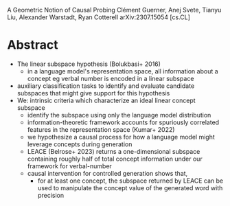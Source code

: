 A Geometric Notion of Causal Probing
Clément Guerner, Anej Svete, Tianyu Liu, Alexander Warstadt, Ryan Cotterell
arXiv:2307.15054 [cs.CL]

# Abstract

* The linear subspace hypothesis (Bolukbasi+ 2016)
  * in a language model's representation space, all information about a concept
    eg verbal number is encoded in a linear subspace
* auxiliary classification tasks to identify and evaluate candidate subspaces
  that might give support for this hypothesis
* We: intrinsic criteria which characterize an ideal linear concept subspace
  * identify the subspace using only the language model distribution
  * information-theoretic framework accounts for spuriously correlated features
    in the representation space (Kumar+ 2022)
  * we hypothesize a causal process for
    how a language model might leverage concepts during generation
  * LEACE (Belrose+ 2023) returns a one-dimensional subspace containing roughly
    half of total concept information under our framework for verbal-number
  * causal intervention for controlled generation shows that,
    * for at least one concept, the subspace returned by LEACE can be used to
      manipulate the concept value of the generated word with precision
